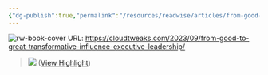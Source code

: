 ```yaml
---
{"dg-publish":true,"permalink":"/resources/readwise/articles/from-good-to-great-the-transformative-influence-of-executive-leadership/","tags":["articles","til"],"created":"","updated":""}
---
```


![rw-book-cover](https://cloudtweaks.com/wp-content/uploads/2019/04/cropped-snip-logo-1-32x32.png)
URL: https://cloudtweaks.com/2023/09/from-good-to-great-transformative-influence-executive-leadership/

> ![](https://cloudtweaks.com/wp-content/uploads/2012/11/cartoon-comic-data.jpg) ([View Highlight](https://read.readwise.io/read/01ha9qdqghkvvz1e5sp6vnzm8s))

